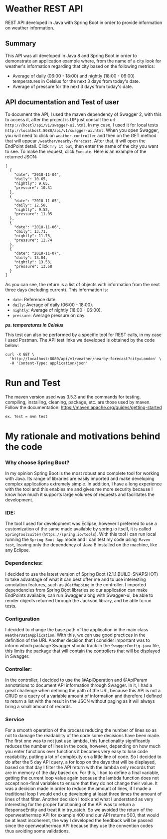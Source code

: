 # Weather REST API
REST API developed in Java with Spring Boot in order to provide information on weather information.

## Summary

This API was all developed in Java 8 and Spring Boot in order to demonstrate an application example where, from the name of a city look for weather's information regarding that city based on the following metrics:
- Average of daily (06:00 - 18:00) and nightly (18:00 - 06:00) temperatures in Celsius for the next 3 days from today's date.
- Average of pressure for the next 3 days from today's date.

## API documentation and Test of user
To document the API, I used the maven dependency of Swagger 2, with this to access it, after the project is UP just consult the url: `http://{host}/api/v1/swagger-ui.html`. In my case, I used it for local tests `http://localhost:8080/api/v1/swagger-ui.html`. When you open Swagger, you will need to click on `weather-controller` and then on the GET method that will appear `/weather/nearby-forecast`. After that, it will open the EndPoint detail. Click `Try it out`, then enter the name of the city you want to see. To make the request, click `Execute`. Here is an example of the returned JSON:
```
[
  {
    "date": "2018-11-04",
    "daily": 10.65,
    "nightly": 9.65,
    "pressure": 10.31
  },
  {
    "date": "2018-11-05",
    "daily": 12.58,
    "nightly": 9.52,
    "pressure": 11.05
  },
  {
    "date": "2018-11-06",
    "daily": 13.71,
    "nightly": 11.76,
    "pressure": 12.74
  },
  {
    "date": "2018-11-07",
    "daily": 13.84,
    "nightly": 13.53,
    "pressure": 13.68
  }
]
```
As you can see, the return is a list of objects with information from the next three days (including current). This information is:
- `date`: Reference date.
- `daily`: Average of daily (06:00 - 18:00).
- `nightly`: Average of nightly (18:00 - 06:00).
- `pressure`: Average pressure on day.

**_ps. temperatures in Celsius_**

This test can also be performed by a specific tool for REST calls, in my case I used Postman. The API test linke we developed is obtained by the code below:
```
curl -X GET \
  'http://localhost:8080/api/v1/weather/nearby-forecast?city=London' \
  -H 'Content-Type: application/json'
```

# Run and Test
The maven version used was 3.5.3 and the commands for testing, compiling, installing, cleaning, package, etc. are those used by maven. Follow the documentation: https://maven.apache.org/guides/getting-started

`ex. Test = mvn test`

# My rationale and motivations behind the code
### Why choose Spring Boot?
In my opinion Spring Boot is the most robust and complete tool for working with Java. Its range of libraries are easily imported and make developing complex applications extremely simple. In addition, I have a long experience with the tool and this enables me and gives me more security because I know how much it supports large volumes of requests and facilitates the development.

### IDE:
The tool I used for development was Eclipse, however I preferred to use a customization of the same made available by spring.io itself, it is called `SpringToolSuite4` (`https://spring.io/tools`). With this tool I can run local running the `Spring Boot App` mode and I can test my code using` Maven test`, leaving only the dependency of Java 8 installed on the machine, like any Eclipse.

### Dependencies:
I decided to use the latest version of Spring Boot (2.1.1.BUILD-SNAPSHOT) to take advantage of what it can best offer me and to use interesting annotation features, such as `@GetMapping` in the controller. I imported dependencies from Spring Boot libraries so our application can make EndPoints available, can run Swagger along with Swagger-ui, be able to render objects returned through the Jackson library, and be able to run tests.

### Configuration
I decided to change the base path of the application in the main class `WeatherDataApplication`. With this, we can use good practices in the definition of the URI. Another decision that I consider important was to inform which package Swagger should track in the `SwaggerConfig.java` file, this limits the package that will contain the controllers that will be displayed in Swagger.

### Controller:
In the controller, I decided to use the @ApiOperation and @ApiParam annotations to document API information through Swagger. In it, I had a great challenge when defining the path of the URI, because this API is not a CRUD or a query of a variable amount of information and therefore I defined to return a list with the result in the JSON without paging as it will always bring a small amount of records.

### Service
For a smooth operation of the process reducing the number of lines so as not to damage the readability of the code some decisions have been made. The first one was to not just use lambda, this functionality significantly reduces the number of lines in the code, however, depending on how much you enter functions over functions it becomes very easy to lose code readability, putting a lot of complexity on a little line of code. So I decided to do after the 5 day API query, a for loop on the days that will be displayed, based on that day I filter the API return with the lambda only records that are in memory of the day based on. For this, I had to define a final variable, getting the current loop value again because the lambda function does not accept non-final variables to ensure that they do not change their value. It was a decision made in order to reduce the amount of lines, if I made a traditional loop I would end up developing at least three times the amount of lines of that filter. Another decision I took and what I understand as very interesting for the proper functioning of the API was to return a ResponseEntity and treat it in try_catch. So we avoided the return of the openweathermap API for example 400 and our API returns 500, that would be at least incoherent, the way I developed the feedback will be passed since the openweathermap API because they use the convention codes thus avoiding some validations.
